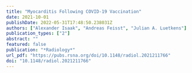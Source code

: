 ```yaml
---
title: "Myocarditis Following COVID-19 Vaccination"
date: 2021-10-01
publishDate: 2022-05-31T17:48:50.238031Z
authors: ["Alexander Isaak", "Andreas Feisst", "Julian A. Luetkens"]
publication_types: ["2"]
abstract: ""
featured: false
publication: "*Radiology*"
url_pdf: "https://pubs.rsna.org/doi/10.1148/radiol.2021211766"
doi: "10.1148/radiol.2021211766"
---
```


